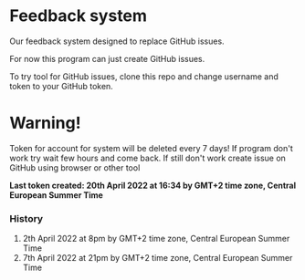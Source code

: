# Feedback system
Our feedback system designed to replace GitHub issues.

For now this program can just create GitHub issues.

To try tool for GitHub issues, clone this repo and change username and token to your GitHub token.

# Warning!
Token for account for system will be deleted every 7 days! If program don't work try wait few hours and come back. If still don't work create issue on GitHub using browser or other tool

**Last token created: 20th April 2022 at 16:34 by GMT+2 time zone, Central European Summer Time**

### History
1. 2th April 2022 at 8pm by GMT+2 time zone, Central European Summer Time
2. 7th April 2022 at 21pm by GMT+2 time zone, Central European Summer Time

